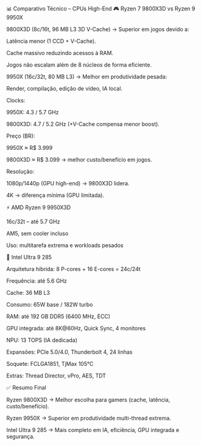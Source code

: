 📊 Comparativo Técnico – CPUs High-End
🎮 Ryzen 7 9800X3D vs Ryzen 9 9950X

9800X3D (8c/16t, 96 MB L3 3D V-Cache) → Superior em jogos devido a:

Latência menor (1 CCD + V-Cache).

Cache massivo reduzindo acessos à RAM.

Jogos não escalam além de 8 núcleos de forma eficiente.

9950X (16c/32t, 80 MB L3) → Melhor em produtividade pesada:

Render, compilação, edição de vídeo, IA local.

Clocks:

9950X: 4.3 / 5.7 GHz

9800X3D: 4.7 / 5.2 GHz (+V-Cache compensa menor boost).

Preço (BR):

9950X ≈ R$ 3.999

9800X3D ≈ R$ 3.099 → melhor custo/benefício em jogos.

Resolução:

1080p/1440p (GPU high-end) → 9800X3D lidera.

4K → diferença mínima (GPU limitada).

⚡ AMD Ryzen 9 9950X3D

16c/32t – até 5.7 GHz

AM5, sem cooler incluso

Uso: multitarefa extrema e workloads pesados

📌 Intel Ultra 9 285

Arquitetura híbrida: 8 P-cores + 16 E-cores = 24c/24t

Frequência: até 5.6 GHz

Cache: 36 MB L3

Consumo: 65W base / 182W turbo

RAM: até 192 GB DDR5 (6400 MHz, ECC)

GPU integrada: até 8K@60Hz, Quick Sync, 4 monitores

NPU: 13 TOPS (IA dedicada)

Expansões: PCIe 5.0/4.0, Thunderbolt 4, 24 linhas

Soquete: FCLGA1851, TjMax 105°C

Extras: Thread Director, vPro, AES, TDT

✅ Resumo Final

Ryzen 9800X3D → Melhor escolha para gamers (cache, latência, custo/benefício).

Ryzen 9950X → Superior em produtividade multi-thread extrema.

Intel Ultra 9 285 → Mais completo em IA, eficiência, GPU integrada e segurança.
